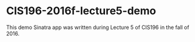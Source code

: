 # CIS196-2016f-lecture5-demo

This demo Sinatra app was written during Lecture 5 of CIS196 in the fall of 2016.
